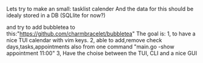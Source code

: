 Lets try to make an small:
tasklist
calender
And the data for this should be idealy stored in a DB (SQLlite for now?)

and try to add bubbletea to this:"https://github.com/charmbracelet/bubbletea"
The goal is:
1, to have a nice TUI calendar with vim keys.
2, able to add,remove check days,tasks,appointments also from one command "main.go -show appointment 11:00"
3, Have the choise between the TUI, CLI and a nice GUI


